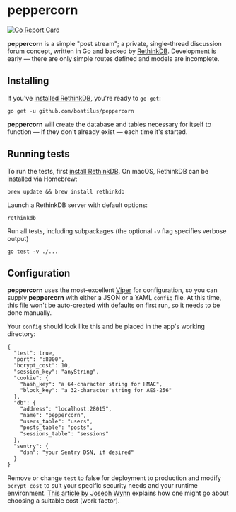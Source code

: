 # peppercorn

[![Go Report Card](https://goreportcard.com/badge/github.com/boatilus/peppercorn)](https://goreportcard.com/report/github.com/boatilus/peppercorn)

**peppercorn** is a simple "post stream"; a private, single-thread discussion forum concept, written in Go and backed by [RethinkDB](https://www.rethinkdb.com/). Development is early — there are only simple routes defined and models are incomplete.

## Installing

If you've [installed RethinkDB](https://rethinkdb.com/docs/install/), you're ready to `go get`:

    go get -u github.com/boatilus/peppercorn
    
**peppercorn** will create the database and tables necessary for itself to function — if they don't already exist — each time it's started.

## Running tests

To run the tests, first [install RethinkDB](https://rethinkdb.com/docs/install/). On macOS, RethinkDB can be installed via Homebrew:

    brew update && brew install rethinkdb
  
Launch a RethinkDB server with default options:

    rethinkdb
  
Run all tests, including subpackages (the optional `-v` flag specifies verbose output)

    go test -v ./...

## Configuration

**peppercorn** uses the most-excellent [Viper](https://github.com/spf13/viper) for configuration, so you can supply **peppercorn** with either a JSON or a YAML `config` file. At this time, this file won't be auto-created with defaults on first run, so it needs to be done manually.

Your `config` should look like this and be placed in the app's working directory:

    {
      "test": true,
      "port": ":8000",
      "bcrypt_cost": 10,
      "session_key": "anyString",
      "cookie": {
        "hash_key": "a 64-character string for HMAC",
        "block_key": "a 32-character string for AES-256"
      },
      "db": {
        "address": "localhost:28015",
        "name": "peppercorn",
        "users_table": "users",
        "posts_table": "posts",
        "sessions_table": "sessions"
      },
      "sentry": {
        "dsn": "your Sentry DSN, if desired"
      }
    }
    
Remove or change `test` to false for deployment to production and modify `bcrypt_cost` to suit your specific security needs and your runtime environment. [This article by Joseph Wynn](https://wildlyinaccurate.com/bcrypt-choosing-a-work-factor/) explains how one might go about choosing a suitable cost (work factor).

